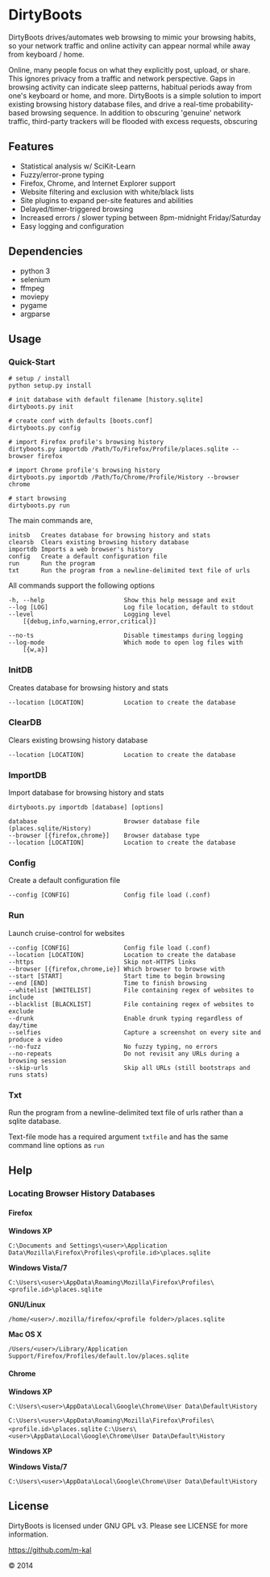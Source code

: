 # DirtyBoots

DirtyBoots drives/automates web browsing to mimic your browsing habits, so your network traffic and online activity can appear normal while away from keyboard / home.

Online, many people focus on what they explicitly post, upload, or share.  This ignores privacy from a traffic and network perspective.  Gaps in browsing activity can indicate sleep patterns, habitual periods away from one's keyboard or home, and more.  DirtyBoots is a simple solution to import existing browsing history database files, and drive a real-time probability-based browsing sequence.  In addition to obscuring 'genuine' network traffic, third-party trackers will be flooded with excess requests, obscuring

## Features

* Statistical analysis w/ SciKit-Learn
* Fuzzy/error-prone typing
* Firefox, Chrome, and Internet Explorer support
* Website filtering and exclusion with white/black lists
* Site plugins to expand per-site features and abilities
* Delayed/timer-triggered browsing
* Increased errors / slower typing between 8pm-midnight Friday/Saturday
* Easy logging and configuration

## Dependencies

* python 3
* selenium
* ffmpeg
* moviepy
* pygame
* argparse

## Usage

### Quick-Start

    # setup / install
    python setup.py install

    # init database with default filename [history.sqlite]
    dirtyboots.py init

    # create conf with defaults [boots.conf]
    dirtyboots.py config

    # import Firefox profile's browsing history
    dirtyboots.py importdb /Path/To/Firefox/Profile/places.sqlite --browser firefox

    # import Chrome profile's browsing history
    dirtyboots.py importdb /Path/To/Chrome/Profile/History --browser chrome

    # start browsing
    dirtyboots.py run

The main commands are,

    initsb   Creates database for browsing history and stats
    clearsb  Clears existing browsing history database
    importdb Imports a web browser's history
    config   Create a default configuration file
    run      Run the program
    txt      Run the program from a newline-delimited text file of urls

All commands support the following options

    -h, --help                      Show this help message and exit
    --log [LOG]                     Log file location, default to stdout
    --level                         Logging level
        [{debug,info,warning,error,critical}]

    --no-ts                         Disable timestamps during logging
    --log-mode                      Which mode to open log files with
        [{w,a}]

### InitDB

Creates database for browsing history and stats

    --location [LOCATION]           Location to create the database

### ClearDB

Clears existing browsing history database

    --location [LOCATION]           Location to create the database

### ImportDB

Import database for browsing history and stats

    dirtyboots.py importdb [database] [options]

    database                        Browser database file (places.sqlite/History)
    --browser [{firefox,chrome}]    Browser database type
    --location [LOCATION]           Location to create the database

### Config

Create a default configuration file

    --config [CONFIG]               Config file load (.conf)

### Run

Launch cruise-control for websites

    --config [CONFIG]               Config file load (.conf)
    --location [LOCATION]           Location to create the database
    --https                         Skip not-HTTPS links
    --browser [{firefox,chrome,ie}] Which browser to browse with
    --start [START]                 Start time to begin browsing
    --end [END]                     Time to finish browsing
    --whitelist [WHITELIST]         File containing regex of websites to include
    --blacklist [BLACKLIST]         File containing regex of websites to exclude
    --drunk                         Enable drunk typing regardless of day/time
    --selfies                       Capture a screenshot on every site and produce a video
    --no-fuzz                       No fuzzy typing, no errors
    --no-repeats                    Do not revisit any URLs during a browsing session
    --skip-urls                     Skip all URLs (still bootstraps and runs stats)

### Txt

Run the program from a newline-delimited text file of urls rather than a sqlite database.

Text-file mode has a required argument `txtfile` and has the same command line options as `run`

## Help

### Locating Browser History Databases

#### Firefox

**Windows XP**

`C:\Documents and Settings\<user>\Application Data\Mozilla\Firefox\Profiles\<profile.id>\places.sqlite`

**Windows Vista/7**

`C:\Users\<user>\AppData\Roaming\Mozilla\Firefox\Profiles\<profile.id>\places.sqlite`

**GNU/Linux**

`/home/<user>/.mozilla/firefox/<profile folder>/places.sqlite`

**Mac OS X**

`/Users/<user>/Library/Application Support/Firefox/Profiles/default.lov/places.sqlite`

#### Chrome

**Windows XP**

`C:\Users\<user>\AppData\Local\Google\Chrome\User Data\Default\History`

`C:\Users\<user>\AppData\Roaming\Mozilla\Firefox\Profiles\<profile.id>\places.sqlite`
`C:\Users\<user>\AppData\Local\Google\Chrome\User Data\Default\History`


**Windows XP**

**Windows Vista/7**

`C:\Users\<user>\AppData\Local\Google\Chrome\User Data\Default\History`


## License

DirtyBoots is licensed under GNU GPL v3.  Please see LICENSE for more information.

https://github.com/m-kal

&copy; 2014